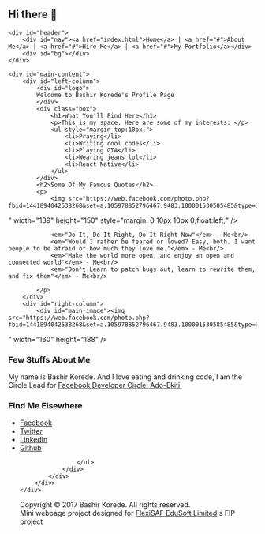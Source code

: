 ## Hi there 👋

<!--
**MuhammedAdel6041/MuhammedAdel6041** is a ✨ _special_ ✨ repository because its `README.md` (this file) appears on your GitHub profile.

Here are some ideas to get you started:

- 🔭 I’m currently working on ...
- 🌱 I’m currently learning ...
- 👯 I’m looking to collaborate on ...
- 🤔 I’m looking for help with ...
- 💬 Ask me about ...
- 📫 How to reach me: ...
- 😄 Pronouns: ...
- ⚡ Fun fact: ...
-->
<!DOCTYPE html>
<html>
<head>
    <title>A Profile Page</title>
    <link href="style.css" rel="stylesheet" type="text/css" />
<!-- 	<script type="text/javascript">
  writeRandomQuote = function () {
    var quotes = new Array();
    quotes[0] = "Action is the real measure of intelligence.";
    quotes[1] = "Baseball has the great advantage over cricket of being sooner ended.";
    quotes[2] = "Every goal, every action, every thought, every feeling one experiences, whether it be consciously or unconsciously known, is an attempt to increase one’s level of peace of mind.";
    quotes[3] = "A good head and a good heart are always a formidable combination.";
    var rand = Math.floor(Math.random()*quotes.length);
    document.write(quotes[rand]);
  }
  writeRandomQuote();
</script> -->
</head>
<body>

<div id="wrapper">
    
	<div id="header">
		<div id="nav"><a href="index.html">Home</a> | <a href="#">About Me</a> | <a href="#">Hire Me</a> | <a href="#">My Portfolio</a></div> 
		<div id="bg"></div>
	</div>
	
	<div id="main-content">
		<div id="left-column">
			<div id="logo">
			Welcome to Bashir Korede's Profile Page
			</div>
			<div class="box">
        		<h1>What You'll Find Here</h1>
        		<p>This is my space. Here are some of my interests: </p>
				<ul style="margin-top:10px;">
					<li>Praying</li>
					<li>Writing cool codes</li>
					<li>Playing GTA</li>
					<li>Wearing jeans lol</li>
					<li>React Native</li>
				</ul>
			</div>
			<h2>Some Of My Famous Quotes</h2>
			<p>
				<img src="https://web.facebook.com/photo.php?fbid=1441894042538268&set=a.105978852796467.9483.100001530585485&type=3&theater
" width="139" height="150" style="margin: 0 10px 10px 0;float:left;" />
				
				<em>"Do It, Do It Right, Do It Right Now"</em> - Me<br/>
				<em>"Would I rather be feared or loved? Easy, both. I want people to be afraid of how much they love me."</em> - Me<br/>
				<em>"Make the world more open, and enjoy an open and connected world"</em> - Me<br/>
				<em>"Don't Learn to patch bugs out, learn to rewrite them, and fix them"</em> - Me<br/>
			
			</p>
		</div>
		<div id="right-column">
			<div id="main-image"><img src="https://web.facebook.com/photo.php?fbid=1441894042538268&set=a.105978852796467.9483.100001530585485&type=3&theater
" width="160" height="188" /></div>
			<div class="sidebar">
				<h3>Few Stuffs About Me</h3>
				<p>My name is Bashir Korede. And I love eating and drinking code, I am the Circle Lead for <a href="https://web.facebook.com/groups/DevCAdoEkiti" target="_blank">Facebook Developer Circle: Ado-Ekiti.</a></p>
				<h3>Find Me Elsewhere</h3>
				<div class="box">
					<ul>
						<li><a href="http://facebook.com/Mr.Bashir.Korede" target="_blank">Facebook</a></li>
						<li><a href="http://twitter.com/khoeblaze" target="_blank">Twitter</a></li>
						<li><a href="http://linkedin.com/in/bashir-korede" target="_blank">LinkedIn</a></li>
						<li><a href="http://github.com/bashirk" target="_blank">Github</a></li>
				
					</ul>
				</div>
			</div>
		</div>
	</div>
<em id="randomquote"></em>
	<div id="footer">
		Copyright &copy; 2017 Bashir Korede. All rights reserved.<br/>
		Mini webpage project designed for <a href="http://flexisaf.com" target="_blank">FlexiSAF EduSoft Limited</a>'s FIP project
	</div>
</div>
	<script src="index.js"></srcipt>
</body>
</html>
